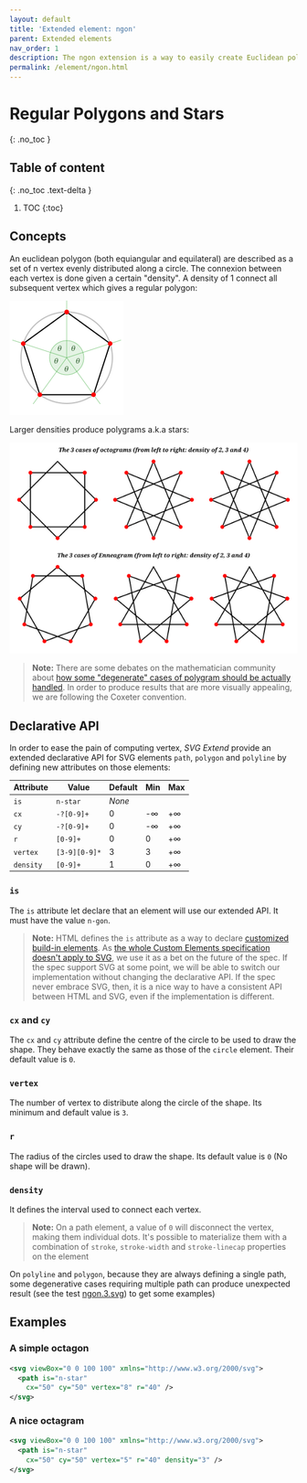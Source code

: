 ```yaml
---
layout: default
title: 'Extended element: ngon'
parent: Extended elements
nav_order: 1
description: The ngon extension is a way to easily create Euclidean polygons.
permalink: /element/ngon.html
---
```


# Regular Polygons and Stars
{: .no_toc }

## Table of content
{: .no_toc .text-delta }

1. TOC
{:toc}

## Concepts

An euclidean polygon (both equiangular and equilateral) are described as a set
of n vertex evenly distributed along a circle. The connexion between each
vertex is done given a certain "density". A density of 1 connect all subsequent
vertex which gives a regular polygon:

![](img/polygon.svg)

Larger densities produce polygrams a.k.a stars:

![](img/ngon.svg)

> **Note:** There are some debates on the mathematician community about
> [how some "degenerate" cases of polygram should be actually handled](https://en.wikipedia.org/wiki/Regular_polygon#Regular_star_polygons).
> In order to produce results that are more visually appealing, we are
> following the Coxeter convention.


## Declarative API

In order to ease the pain of computing vertex, *SVG Extend* provide an extended
declarative API for SVG elements `path`, `polygon` and `polyline` by defining
new attributes on those elements:

| Attribute | Value              | Default | Min | Max |
|:----------|--------------------|---------|-----|-----|
| `is`      | `n-star`           | _None_  |     |     |
| `cx`      | `-?[0-9]+`         | 0       | -∞  | +∞  |
| `cy`      | `-?[0-9]+`         | 0       | -∞  | +∞  |
| `r`       | `[0-9]+`           | 0       | 0   | +∞  |
| `vertex`  | `[3-9][0-9]*`      | 3       | 3   | +∞  |
| `density` | `[0-9]+`           | 1       | 0   | +∞  |

### `is`

The `is` attribute let declare that an element will use our extended API.
It must have the value `n-gon`.

> **Note:** HTML defines the `is` attribute as a way to declare
> [customized build-in elements](https://html.spec.whatwg.org/multipage/custom-elements.html#customized-built-in-element).
> As [the whole Custom Elements specification doesn't apply to SVG](https://github.com/w3c/webcomponents/issues/634),
> we use it as a bet on the future of the spec. If the spec support SVG at some
> point, we will be able to switch our implementation without changing the
> declarative API. If the spec never embrace SVG, then, it is a nice way to
> have a consistent API between HTML and SVG, even if the implementation
> is different.

### `cx` and `cy`

The `cx` and `cy` attribute define the centre of the circle to be used to draw
the shape. They behave exactly the same as those of the `circle` element. Their
default value is `0`.

### `vertex`

The number of vertex to distribute along the circle of the shape. Its minimum
and default value is `3`.

### `r`

The radius of the circles used to draw the shape. Its default value is `0`
(No shape will be drawn).

### `density`

It defines the interval used to connect each vertex.

> **Note:** On a path element, a value of `0` will disconnect the vertex,
> making them individual dots. It's possible to materialize them with a
> combination of `stroke`, `stroke-width` and `stroke-linecap` properties on
> the element

On `polyline` and `polygon`, because they are always defining a single
path, some degenerative cases requiring multiple path can produce unexpected
result (see the test [ngon.3.svg](https://github.com/JeremiePat/svg-extend/blob/master/tests/svg/star.1.svg))
to get some examples)


## Examples

### A simple octagon

```xml
<svg viewBox="0 0 100 100" xmlns="http://www.w3.org/2000/svg">
  <path is="n-star"
    cx="50" cy="50" vertex="8" r="40" />
</svg>
```

### A nice octagram

```xml
<svg viewBox="0 0 100 100" xmlns="http://www.w3.org/2000/svg">
  <path is="n-star"
    cx="50" cy="50" vertex="5" r="40" density="3" />
</svg>
```
